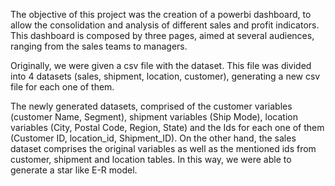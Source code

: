 The objective of this project was the creation of a powerbi dashboard, to allow the consolidation and analysis of different sales and profit indicators. This dashboard is composed by three pages, aimed at several audiences, ranging from the sales teams to managers.

Originally, we were given a csv file with the dataset. This file was divided into 4 datasets (sales, shipment, location, customer), generating a new csv file for each one of them.

The newly generated datasets, comprised of the customer variables (customer Name, Segment), shipment variables (Ship Mode), location variables (City, Postal Code, Region, State) and the Ids for each one of them (Customer ID, location_id, Shipment_ID). On the other hand, the sales dataset comprises the original variables as well as the mentioned ids from customer, shipment and location tables. In this way, we were able to generate a star like E-R model. 

